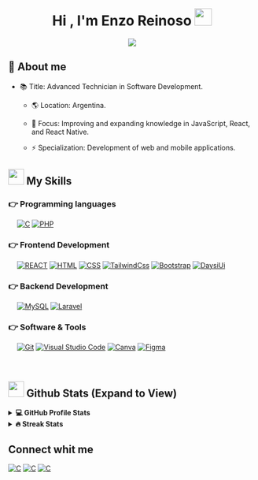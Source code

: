  <h1 align="center">Hi , I'm Enzo Reinoso <img src="https://media.giphy.com/media/hvRJCLFzcasrR4ia7z/giphy.gif" width="35"></h1>
 <p align="center">
 <img src="https://readme-typing-svg.herokuapp.com/?lines=Welcome+to+my+GitHub+Profile!&center=true&width=360&height=30">
</p>

## 🧭 About me

- 📚 Title: Advanced Technician in Software Development.

  - 🌎 Location: Argentina.

  - 💬 Focus: Improving and expanding knowledge in JavaScript, React, and React Native.

  - ⚡ Specialization: Development of web and mobile applications.



## <img src = "https://media2.giphy.com/media/QssGEmpkyEOhBCb7e1/giphy.gif?cid=ecf05e47a0n3gi1bfqntqmob8g9aid1oyj2wr3ds3mg700bl&rid=giphy.gif" width = 32px>  My Skills

### 👉 Programming languages

<p align="left"> 
  &emsp; 
  <a href="https://developer.mozilla.org/es/docs/Web/JavaScript" target="_blank"> 
    <img alt="C" src="https://img.shields.io/badge/javascript-%23323330.svg?style=for-the-badge&logo=javascript&logoColor=%23F7DF1E"></a>
 
  <a href="https://www.php.net/">
    <img alt="PHP" src="https://img.shields.io/badge/php-%23777BB4.svg?style=for-the-badge&logo=php&logoColor=white"/></a>
</p>

### 👉 Frontend Development
<p align="left"> 
  &emsp; 
  <a href="https://es.react.dev/" target="_blank"> 
   <img alt="REACT" src="https://img.shields.io/badge/react-%2320232a.svg?style=for-the-badge&logo=react&logoColor=%2361DAFB"></a>
  <a href="https://www.w3.org/html/" target="_blank"> 
   <img alt="HTML" src="https://img.shields.io/badge/html5-%23E34F26.svg?style=for-the-badge&logo=html5&logoColor=white"></a> 
  <a href="https://www.w3schools.com/css/" target="_blank">
    <img alt="CSS" src="https://img.shields.io/badge/css3-%231572B6.svg?style=for-the-badge&logo=css3&logoColor=white"></a>
	<a href="https://tailwindcss.com/" target="_blank">
    <img alt="TailwindCss" src="https://img.shields.io/badge/tailwindcss-%2338B2AC.svg?style=for-the-badge&logo=tailwind-css&logoColor=white"></a>
  <a href="https://getbootstrap.com" target="_blank"> 
    <img alt="Bootstrap" src="https://img.shields.io/badge/bootstrap-%238511FA.svg?style=for-the-badge&logo=bootstrap&logoColor=white"/></a>
	<a href="https://daisyui.com/" target="_blank"> 
    <img alt="DaysiUi" src="https://img.shields.io/badge/daisyui-5A0EF8?style=for-the-badge&logo=daisyui&logoColor=white"/></a>
</p>

### 👉 Backend Development
<p align="left">
  &emsp;
    <a href="https://www.mysql.com/"><img alt="MySQL" src="https://img.shields.io/badge/mysql-4479A1.svg?style=for-the-badge&logo=mysql&logoColor=white"></a>
    <a href=""><img alt="Laravel" src ="https://img.shields.io/badge/laravel-%23FF2D20.svg?style=for-the-badge&logo=laravel&logoColor=white"/></a>
 </p>
  
 ### 👉 Software & Tools
 
<p>
  &emsp;
    <a href="#"><img alt="Git" src="https://img.shields.io/badge/git-%23F05033.svg?style=for-the-badge&logo=git&logoColor=white"></a>
    <a href="#"><img alt="Visual Studio Code" src="https://img.shields.io/badge/Visual%20Studio%20Code-0078d7.svg?style=for-the-badge&logo=visual-studio-code&logoColor=white"></a>
    <a href=""><img alt="Canva" src="https://img.shields.io/badge/Canva-%2300C4CC.svg?style=for-the-badge&logo=Canva&logoColor=white"/></a>
    <a href=""><img alt="Figma" src="https://img.shields.io/badge/figma-%23F24E1E.svg?style=for-the-badge&logo=figma&logoColor=white"/></a>
</p>

<br/>

## <img src="https://media.giphy.com/media/cj87CxfRtrUifF3Ryk/giphy.gif" width="32px"> Github Stats (Expand to View) 
<details> 
  <summary><b>💻 GitHub Profile Stats</b></summary>
  <br/>
  <p align="center">
    <a href="https://github.com/anuraghazra/github-readme-stats"><img alt="Enzoreinoso9 Github Stats" src="https://github-readme-stats.vercel.app/api?username=Enzoreinoso9&show_icons=true&count_private=true&theme=algolia" height="192px"/></a>
<br/>
  &nbsp;
	  <img src="https://github-readme-stats.vercel.app/api/top-langs?username=Enzoreinoso9&show_icons=true&locale=en&layout=compact&theme=algolia" alt="enzoreinoso9" height="192px"/>
  </p>
</details>


<details>
  <summary><b>🔥 Streak Stats</b></summary>
  <br/>
  <p align="center"><img src="https://github-readme-streak-stats.herokuapp.com/?user=Enzoreinoso9&theme=algolia" alt="enzoreinoso9"  /></p>
  <br/>

</details>

## Connect whit me

 <a href="https://www.linkedin.com/in/enzo-reinoso-aa267a275/" target="_blank"> 
    <img alt="C" src="https://img.shields.io/badge/linkedin-%230077B5.svg?style=for-the-badge&logo=linkedin&logoColor=white"></a>
     <a href="https://www.instagram.com/enzoreinoso9/" target="_blank"> 
    <img alt="C" src="https://img.shields.io/badge/Instagram-%23E4405F.svg?style=for-the-badge&logo=Instagram&logoColor=white"></a>
     <a href="https://x.com/EnzoReinoso9" target="_blank"> 
    <img alt="C" src="https://img.shields.io/badge/X-%23000000.svg?style=for-the-badge&logo=X&logoColor=white"></a>
